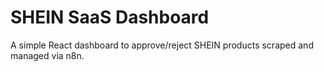 # SHEIN SaaS Dashboard

A simple React dashboard to approve/reject SHEIN products scraped and managed via n8n.